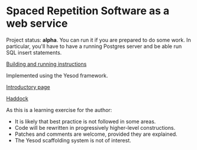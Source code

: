Spaced Repetition Software as a web service
===========================================

Project status:  **alpha**.  You can run it if you are prepared to do some work.  In particular, you'll
have to have a running Postgres server and be able run SQL insert statements.

[Building and running instructions](sandbox/README.md)

Implemented using the Yesod framework.

[Introductory page](http://www.landcroft.com/jackrose)

[Haddock](http://www.landcroft.com/jackrose/documentation/doc/html/JackRose/JackRose/index.html)

As this is a learning exercise for the author:
- It is likely that best practice is not followed in some areas.
- Code will be rewritten in progressively higher-level constructions.
- Patches and comments are welcome, provided they are explained.
- The Yesod scaffolding system is not of interest.
